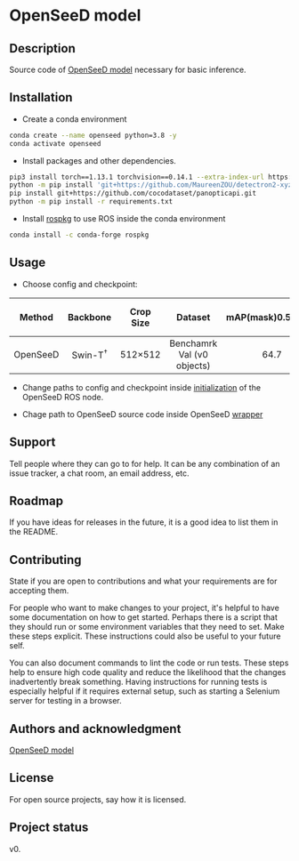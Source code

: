 # OpenSeeD model

## Description
Source code of [OpenSeeD model](https://github.com/IDEA-Research/OpenSeeD) necessary for basic inference.

## Installation
- Create a conda environment
```bash
conda create --name openseed python=3.8 -y
conda activate openseed
```
- Install packages and other dependencies.
```bash
pip3 install torch==1.13.1 torchvision==0.14.1 --extra-index-url https://download.pytorch.org/whl/cu113
python -m pip install 'git+https://github.com/MaureenZOU/detectron2-xyz.git'
pip install git+https://github.com/cocodataset/panopticapi.git
python -m pip install -r requirements.txt
```
- Install [rospkg](https://anaconda.org/conda-forge/rospkg) to use ROS inside the conda environment
```bash
conda install -c conda-forge rospkg
```

## Usage

- Choose config and checkpoint:

| Method | Backbone | Crop Size | Dataset   | mAP(mask)0.5...0.95   | mAP(mask)0.5   | AP(mask) (toy block) | config | Checkpoint |
|   :---:| :---:    |  :---:    |  :---:    | :---:                 |           :---:| :---:                | :---:  | :---:      |
| OpenSeeD | Swin-T<sup>&dagger;</sup> | 512&times;512 | Benchamrk Val (v0 objects) | 64.7| 81 | 54.6 |[config](configs/openseed_swint_lang_rosbag.yaml) | [model](https://drive.google.com/file/d/1eRrlvM6y1uWxpVzuPrEgESS_OyTlmEUX/view?usp=drive_link) |

- Change paths to config and checkpoint inside [initialization](https://git.sberrobots.ru/mipt.navigation/object_segmentation/husky_tidy_bot_cv/-/blob/openseed/scripts/openseed_node.py) of the OpenSeeD ROS node.

- Chage path to OpenSeeD source code inside OpenSeeD [wrapper](https://git.sberrobots.ru/mipt.navigation/object_segmentation/husky_tidy_bot_cv/-/blob/openseed/scripts/openseed_model.py)
 
## Support
Tell people where they can go to for help. It can be any combination of an issue tracker, a chat room, an email address, etc.

## Roadmap
If you have ideas for releases in the future, it is a good idea to list them in the README.

## Contributing
State if you are open to contributions and what your requirements are for accepting them.

For people who want to make changes to your project, it's helpful to have some documentation on how to get started. Perhaps there is a script that they should run or some environment variables that they need to set. Make these steps explicit. These instructions could also be useful to your future self.

You can also document commands to lint the code or run tests. These steps help to ensure high code quality and reduce the likelihood that the changes inadvertently break something. Having instructions for running tests is especially helpful if it requires external setup, such as starting a Selenium server for testing in a browser.

## Authors and acknowledgment
[OpenSeeD model](https://github.com/IDEA-Research/OpenSeeD)

## License
For open source projects, say how it is licensed.

## Project status
v0.